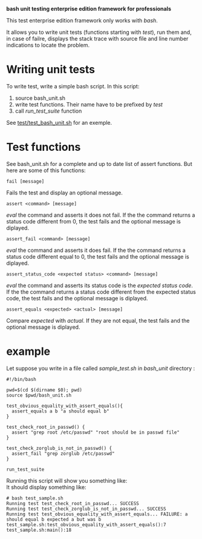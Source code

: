 **bash unit testing enterprise edition framework for professionals**

This test enterprise edition framework only works with *bash*.

It allows you to write unit tests (functions starting with *test*),
run them and, in case of failre, displays the stack trace
with source file and line number indications to locate the problem.

# Writing unit tests

To write test, write a simple bash script. In this script:

1. source bash_unit.sh
2. write test functions. Their name have to be prefixed by *test*
3. call *run_test_suite* function

See [test/test_bash_unit.sh](test/test_bash_unit.sh) for an exemple.

# Test functions

See bash_unit.sh for a complete and up to date list of assert
functions. But here are some of this functions:

    fail [message]

Fails the test and display an optional message.

    assert <command> [message]
    
*eval* the command and asserts it does not fail. If the
the command returns a status code different from 0, the
test fails and the optional message is diplayed.
    
    assert_fail <command> [message]

*eval* the command and asserts it does fail. If the
the command returns a status code different equal to 0,
the test fails and the optional message is diplayed.

    assert_status_code <expected status> <command> [message]

*eval* the command and asserts its status code is the
*expected status code*. If the the command returns a 
status code different from the expected status code,
the test fails and the optional message is diplayed.

    assert_equals <expected> <actual> [message]
    
Compare *expected* with *actual*. If they are not equal,
the test fails and the optional message is diplayed.

# example

Let suppose you write in a file called *sample_test.sh*
in *bash_unit* directory :

    #!/bin/bash

    pwd=$(cd $(dirname $0); pwd)
    source $pwd/bash_unit.sh

    test_obvious_equality_with_assert_equals(){
      assert_equals a b "a should equal b"
    }

    test_check_root_in_passwd() {
      assert "grep root /etc/passwd" "root should be in passwd file"
    }

    test_check_zorglub_is_not_in_passwd() {
      assert_fail "grep zorglub /etc/passwd"
    }

    run_test_suite

Running this script will show you something like:    
It should display something like:

    # bash test_sample.sh 
    Running test test_check_root_in_passwd... SUCCESS
    Running test test_check_zorglub_is_not_in_passwd... SUCCESS
    Running test test_obvious_equality_with_assert_equals... FAILURE: a should equal b expected a but was b
    test_sample.sh:test_obvious_equality_with_assert_equals():7
    test_sample.sh:main():18
